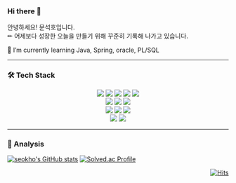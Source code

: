 ### Hi there 👋

안녕하세요! 문석호입니다. <br>
✏ 어제보다 성장한 오늘을 만들기 위해 꾸준히 기록해 나가고 있습니다.

🌱 I’m currently learning Java, Spring, oracle, PL/SQL

<hr>

### 🛠 Tech Stack
<div align=center>
  <img src="https://img.shields.io/badge/Java-red?style=flat&logo=Java&logoColor=007396"/>
  <img src="https://img.shields.io/badge/Spring-green?style=flat&logo=Spring&logoColor=6DB33F"/>
  <img src="https://img.shields.io/badge/Spring_Boot-green?style=flat&logo=SpringBoot&logoColor=6DB33F"/>
  <img src="https://img.shields.io/badge/MySQL-4479A1?style=flat&logo=MySQL&logoColor=white"/>
  <img src="https://img.shields.io/badge/SQLite-003B57?style=flat&logo=SQLite&logoColor=white"/>
  <br>
  <img src="https://img.shields.io/badge/JavaScript-yellow?style=flat&logo=JavaScript&logoColor=F7DF1E"/>
  <img src="https://img.shields.io/badge/HTML5-orange?style=flat&logo=HTML5&logoColor=E34F26"/>
  <img src="https://img.shields.io/badge/CSS3-blue?style=flat&logo=CSS3&logoColor=1572B6"/>
  <br>
  <img src="https://img.shields.io/badge/Python-skyblue?style=flat&logo=Python&logoColor=3776AB"/>
  <img src="https://img.shields.io/badge/Flask-gray?style=flat&logo=Flask&logoColor=000000"/>
  <img src="https://img.shields.io/badge/Streamlit-FF4B4B?style=flat&logo=Streamlit&logoColor=white"/>
  <br>
  <img src="https://img.shields.io/badge/Git-orange?style=flat&logo=Git&logoColor=F05032"/>
  <img src="https://img.shields.io/badge/Docker-blue?style=flat&logo=Docker&logoColor=2496ED"/>
</div>

<hr>

### 🎢 Analysis

<div>

  [![seokho's GitHub stats](https://github-readme-stats.vercel.app/api?username=msh1273&show_icons=true&theme=synthwave)](https://github.com/msh1273)
  [![Solved.ac Profile](http://mazassumnida.wtf/api/v2/generate_badge?boj=msh1273)](https://solved.ac/msh1273/)
  
</div>
<div align=right>
  
 [![Hits](https://hits.seeyoufarm.com/api/count/incr/badge.svg?url=https%3A%2F%2Fgithub.com%2Fmsh1273%2Fhit-counter&count_bg=%2379C83D&title_bg=%23555555&icon=github.svg&icon_color=%23E7E7E7&title=hits&edge_flat=false)](https://hits.seeyoufarm.com)

</div>
<!--
**msh1273/msh1273** is a ✨ _special_ ✨ repository because its `README.md` (this file) appears on your GitHub profile.

Here are some ideas to get you started:

- 🔭 I’m currently working on ...
- 
- 👯 I’m looking to collaborate on ...
- 🤔 I’m looking for help with ...
- 💬 Ask me about ...
- 📫 How to reach me: ...
- 😄 Pronouns: ...
- ⚡ Fun fact: ...
-->
